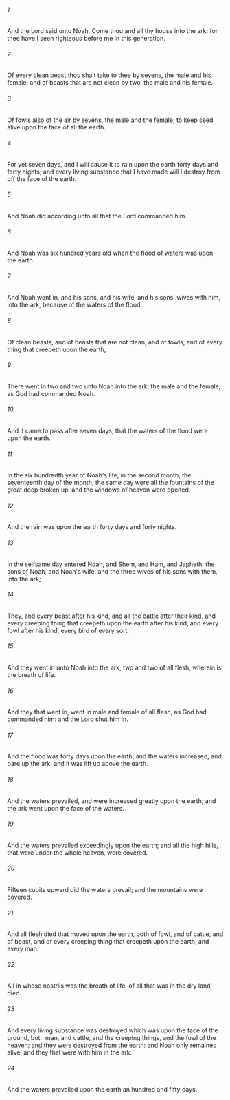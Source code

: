###### 1
And the Lord said unto Noah, Come thou and all thy house into the ark; for thee have I seen righteous before me in this generation.

###### 2
Of every clean beast thou shalt take to thee by sevens, the male and his female: and of beasts that are not clean by two, the male and his female.

###### 3
Of fowls also of the air by sevens, the male and the female; to keep seed alive upon the face of all the earth.

###### 4
For yet seven days, and I will cause it to rain upon the earth forty days and forty nights; and every living substance that I have made will I destroy from off the face of the earth.

###### 5
And Noah did according unto all that the Lord commanded him.

###### 6
And Noah was six hundred years old when the flood of waters was upon the earth.

###### 7
And Noah went in, and his sons, and his wife, and his sons' wives with him, into the ark, because of the waters of the flood.

###### 8
Of clean beasts, and of beasts that are not clean, and of fowls, and of every thing that creepeth upon the earth,

###### 9
There went in two and two unto Noah into the ark, the male and the female, as God had commanded Noah.

###### 10
And it came to pass after seven days, that the waters of the flood were upon the earth.

###### 11
In the six hundredth year of Noah's life, in the second month, the seventeenth day of the month, the same day were all the fountains of the great deep broken up, and the windows of heaven were opened.

###### 12
And the rain was upon the earth forty days and forty nights.

###### 13
In the selfsame day entered Noah, and Shem, and Ham, and Japheth, the sons of Noah, and Noah's wife, and the three wives of his sons with them, into the ark;

###### 14
They, and every beast after his kind, and all the cattle after their kind, and every creeping thing that creepeth upon the earth after his kind, and every fowl after his kind, every bird of every sort.

###### 15
And they went in unto Noah into the ark, two and two of all flesh, wherein is the breath of life.

###### 16
And they that went in, went in male and female of all flesh, as God had commanded him: and the Lord shut him in.

###### 17
And the flood was forty days upon the earth; and the waters increased, and bare up the ark, and it was lift up above the earth.

###### 18
And the waters prevailed, and were increased greatly upon the earth; and the ark went upon the face of the waters.

###### 19
And the waters prevailed exceedingly upon the earth; and all the high hills, that were under the whole heaven, were covered.

###### 20
Fifteen cubits upward did the waters prevail; and the mountains were covered.

###### 21
And all flesh died that moved upon the earth, both of fowl, and of cattle, and of beast, and of every creeping thing that creepeth upon the earth, and every man:

###### 22
All in whose nostrils was the breath of life, of all that was in the dry land, died.

###### 23
And every living substance was destroyed which was upon the face of the ground, both man, and cattle, and the creeping things, and the fowl of the heaven; and they were destroyed from the earth: and Noah only remained alive, and they that were with him in the ark.

###### 24
And the waters prevailed upon the earth an hundred and fifty days.

